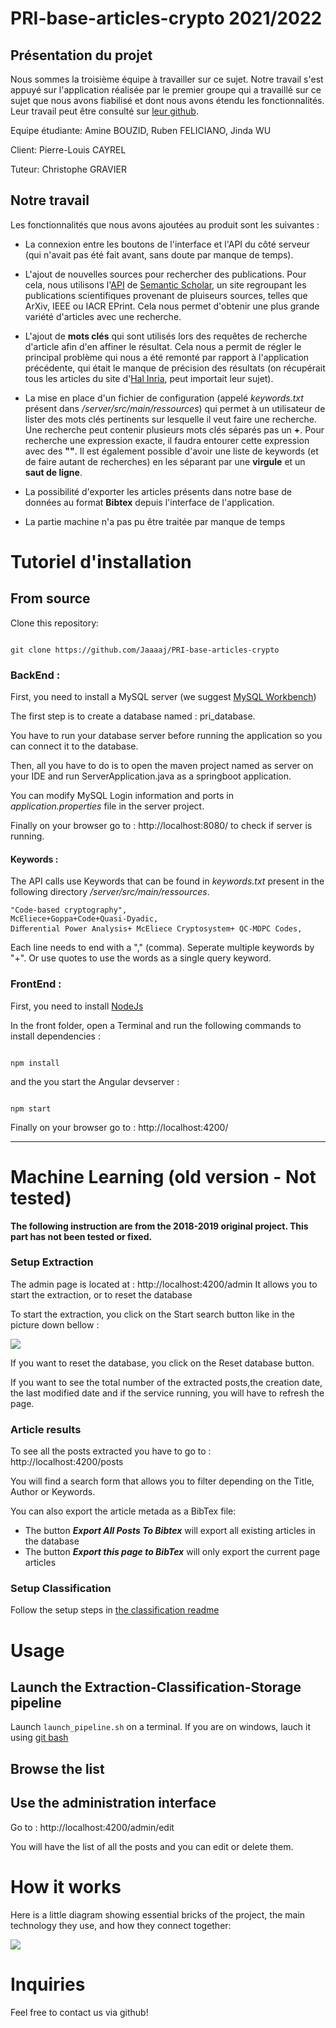 
# PRI-base-articles-crypto 2021/2022

## Présentation du projet

Nous sommes la troisième équipe à travailler sur ce sujet. Notre travail s'est appuyé sur l'application réalisée par le premier groupe qui a travaillé sur ce sujet que nous avons fiabilisé et dont nous avons étendu les fonctionnalités. Leur travail peut être consulté sur [leur github](https://github.com/RaphaelChevasson/PRI-base-articles-crypto).

  

Equipe étudiante: Amine BOUZID, Ruben FELICIANO, Jinda WU

Client: Pierre-Louis CAYREL

Tuteur: Christophe GRAVIER

  

## Notre travail

Les fonctionnalités que nous avons ajoutées au produit sont les suivantes :

* La connexion entre les boutons de l'interface et l'API du côté serveur (qui n'avait pas été fait avant, sans doute par manque de temps).

* L'ajout de nouvelles sources pour rechercher des publications. Pour cela, nous utilisons l'[API](https://www.semanticscholar.org/product/api) de [Semantic Scholar](https://www.semanticscholar.org/), un site regroupant les publications scientifiques provenant de pluiseurs sources, telles que ArXiv, IEEE ou IACR EPrint. Cela nous permet d'obtenir une plus grande variété d'articles avec une recherche.

* L'ajout de **mots clés** qui sont utilisés lors des requêtes de recherche d'article afin d'en affiner le résultat. Cela nous a permit de régler le principal problème qui nous a été remonté par rapport à l'application précédente, qui était le manque de précision des résultats (on récupérait tous les articles du site d'[Hal Inria](https://hal.inria.fr/), peut importait leur sujet).

* La mise en place d'un fichier de configuration (appelé *keywords.txt* présent dans */server/src/main/ressources*) qui permet à un utilisateur de lister des mots clés pertinents sur lesquelle il veut faire une recherche. Une recherche peut contenir plusieurs mots clés séparés pas un **+**. Pour recherche une expression exacte, il faudra entourer cette expression avec des **""**. Il est également possible d'avoir une liste de keywords (et de faire autant de recherches) en les séparant par une **virgule** et un **saut de ligne**.

* La possibilité d'exporter les articles présents dans notre base de données au format **Bibtex** depuis l'interface de l'application.

* La partie machine n'a pas pu être traitée par manque de temps
  

# Tutoriel d'installation
## From source

  

Clone this repository:

  

```

git clone https://github.com/Jaaaaj/PRI-base-articles-crypto

```

  

### BackEnd :

  

First, you need to install a MySQL server (we suggest [MySQL Workbench](https://dev.mysql.com/downloads/workbench/)) 

The first step is to create a database named : pri_database.

You have to run your database server before running the application so you can connect it to the database.

Then, all you have to do is to open the maven project named as server on your IDE and run ServerApplication.java as a springboot application.

You can modify MySQL Login information and ports in *application.properties* file in the server project. 

Finally on your browser go to : http://localhost:8080/ to check if server is running.

#### Keywords :
The API calls use Keywords that can be found in *keywords.txt* present in the following directory */server/src/main/ressources*. 

    "Code-based cryptography",
    McEliece+Goppa+Code+Quasi-Dyadic,
    Diﬀerential Power Analysis+ McEliece Cryptosystem+ QC-MDPC Codes,

Each line needs to end with a "," (comma). Seperate multiple keywords by "+". Or use quotes to use the words as a single query keyword.





  

### FrontEnd :
First, you need to install [NodeJs](https://nodejs.org/en/download/)

In the front folder, open a Terminal and run the following commands to install dependencies :

```

npm install

```

and the you start the Angular devserver :

```

npm start

```

Finally on your browser go to : http://localhost:4200/

  
--------------------------------------

# Machine Learning (old version - Not tested)

**The following instruction are from the 2018-2019 original project. This part has not been tested or fixed.**

### Setup Extraction

The admin page is located at : http://localhost:4200/admin
It allows you to start the extraction, or to reset the database 

To start the extraction, you click on the Start search button like in the picture down bellow :

![](.github/web_admin_interface.png)

If you want to reset the database, you click on the Reset database button.

If you want to see the total number of the extracted posts,the creation date, the last modified date and if the service running, you will have to refresh the page.

### Article results

To see all the posts extracted you have to go to : http://localhost:4200/posts

You will find a search form that allows you to filter depending on the Title, Author or Keywords. 

You can also export the article metada as a BibTex file:

 - The button ***Export All Posts To Bibtex*** will export all existing articles in the database
 - The button ***Export this page to BibTex*** will only export the current page articles

  
  

### Setup Classification

  

Follow the setup steps in [the classification readme](Classification/readme.md)

  

# Usage

  

## Launch the Extraction-Classification-Storage pipeline

  

Launch `launch_pipeline.sh` on a terminal. If you are on windows, lauch it using [git bash](https://gitforwindows.org/)

  

## Browse the list

  

## Use the administration interface

  

Go to : http://localhost:4200/admin/edit

You will have the list of all the posts and you can edit or delete them.

  

# How it works

  

Here is a little diagram showing essential bricks of the project, the main technology they use, and how they connect together:

  

![](.github/diagram.png)

  

# Inquiries

  

Feel free to contact us via github!
